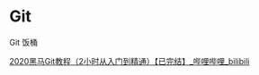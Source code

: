 # Git

Git 饭桶

[2020黑马Git教程（2小时从入门到精通）【已完结】_哔哩哔哩_bilibili](https://www.bilibili.com/video/BV1fK4y1b7XL/?spm_id_from=333.788.recommend_more_video.2)



